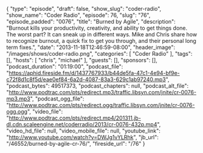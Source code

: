 {
  "type": "episode",
  "draft": false,
  "show_slug": "coder-radio",
  "show_name": "Coder Radio",
  "episode": 76,
  "slug": "76",
  "episode_padded": "0076",
  "title": "Burned by Agile",
  "description": "Burnout kills your productivity, creativity, and ability to get things done. The worst part? It can sneak up in different ways. Mike and Chris share how to recognize burnout, a quick fix to get you through, and their personal long term fixes.",
  "date": "2013-11-18T12:46:59-08:00",
  "header_image": "/images/shows/coder-radio.png",
  "categories": [
    "Coder Radio"
  ],
  "tags": [],
  "hosts": [
    "chris",
    "michael"
  ],
  "guests": [],
  "sponsors": [],
  "podcast_duration": "01:19:00",
  "podcast_file": "https://aphid.fireside.fm/d/1437767933/b44de5fa-47c1-4e94-bf9e-c72f8d1c8f5d/eae0ef84-6a2d-4087-83a3-629c1ab97240.mp3",
  "podcast_bytes": 49517373,
  "podcast_chapters": null,
  "podcast_alt_file": "http://www.podtrac.com/pts/redirect.mp3/traffic.libsyn.com/jnite/cr-0076-mp3.mp3",
  "podcast_ogg_file": "http://www.podtrac.com/pts/redirect.ogg/traffic.libsyn.com/jnite/cr-0076-ogg.ogg",
  "video_file": "http://www.podtrac.com/pts/redirect.mp4/201311.jb-dl.cdn.scaleengine.net/coderradio/2013/cr-0076-432p.mp4",
  "video_hd_file": null,
  "video_mobile_file": null,
  "youtube_link": "http://www.youtube.com/watch?v=DWJg1vYLRhk",
  "jb_url": "/46552/burned-by-agile-cr-76/",
  "fireside_url": "/76"
}

